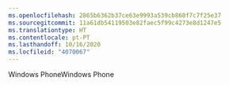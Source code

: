 ```yaml
---
ms.openlocfilehash: 2865b6362b37ce63e9993a539cb860f7c7f25e37
ms.sourcegitcommit: 11a61db54119503e82faec5f99c4273e8d1247e5
ms.translationtype: HT
ms.contentlocale: pt-PT
ms.lasthandoff: 10/16/2020
ms.locfileid: "4070067"
---
```

<span data-ttu-id="760d4-101">Windows Phone</span><span class="sxs-lookup"><span data-stu-id="760d4-101">Windows Phone</span></span>